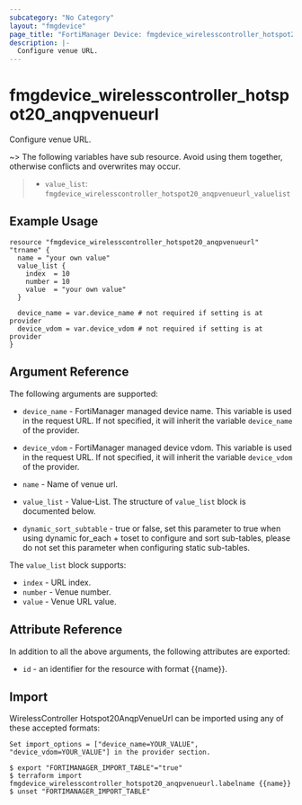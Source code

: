 ```yaml
---
subcategory: "No Category"
layout: "fmgdevice"
page_title: "FortiManager Device: fmgdevice_wirelesscontroller_hotspot20_anqpvenueurl"
description: |-
  Configure venue URL.
---
```


# fmgdevice_wirelesscontroller_hotspot20_anqpvenueurl
Configure venue URL.

~> The following variables have sub resource. Avoid using them together, otherwise conflicts and overwrites may occur.
>- `value_list`: `fmgdevice_wirelesscontroller_hotspot20_anqpvenueurl_valuelist`



## Example Usage

```hcl
resource "fmgdevice_wirelesscontroller_hotspot20_anqpvenueurl" "trname" {
  name = "your own value"
  value_list {
    index  = 10
    number = 10
    value  = "your own value"
  }

  device_name = var.device_name # not required if setting is at provider
  device_vdom = var.device_vdom # not required if setting is at provider
}
```

## Argument Reference


The following arguments are supported:

* `device_name` - FortiManager managed device name. This variable is used in the request URL. If not specified, it will inherit the variable `device_name` of the provider.
* `device_vdom` - FortiManager managed device vdom. This variable is used in the request URL. If not specified, it will inherit the variable `device_vdom` of the provider.

* `name` - Name of venue url.
* `value_list` - Value-List. The structure of `value_list` block is documented below.
* `dynamic_sort_subtable` - true or false, set this parameter to true when using dynamic for_each + toset to configure and sort sub-tables, please do not set this parameter when configuring static sub-tables.

The `value_list` block supports:

* `index` - URL index.
* `number` - Venue number.
* `value` - Venue URL value.


## Attribute Reference

In addition to all the above arguments, the following attributes are exported:
* `id` - an identifier for the resource with format {{name}}.

## Import

WirelessController Hotspot20AnqpVenueUrl can be imported using any of these accepted formats:
```
Set import_options = ["device_name=YOUR_VALUE", "device_vdom=YOUR_VALUE"] in the provider section.

$ export "FORTIMANAGER_IMPORT_TABLE"="true"
$ terraform import fmgdevice_wirelesscontroller_hotspot20_anqpvenueurl.labelname {{name}}
$ unset "FORTIMANAGER_IMPORT_TABLE"
```

